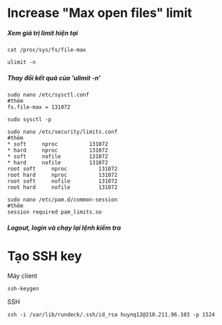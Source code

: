 # Increase "Max open files" limit

##### Xem giá trị limit hiện tại

```
cat /proc/sys/fs/file-max

ulimit -n
```

##### Thay đổi kết quả của 'ulimit -n'

```
sudo nano /etc/sysctl.conf
#thêm
fs.file-max = 131072

sudo sysctl -p

sudo nano /etc/security/limits.conf
#thêm
* soft     nproc          131072    
* hard     nproc          131072   
* soft     nofile         131072   
* hard     nofile         131072
root soft     nproc          131072    
root hard     nproc          131072   
root soft     nofile         131072   
root hard     nofile         131072

sudo nano /etc/pam.d/common-session
#thêm
session required pam_limits.so
```

##### Logout, login và chạy lại lệnh kiểm tra

# Tạo SSH key

Máy client

```
ssh-keygen
```

SSH

```
ssh -i /var/lib/rundeck/.ssh/id_rsa huynq12@210.211.96.103 -p 1524
```



